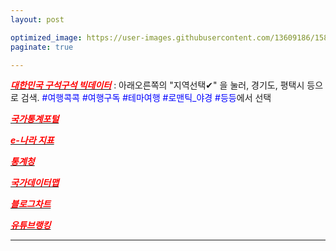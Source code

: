 ```yaml
---
layout: post

optimized_image: https://user-images.githubusercontent.com/13609186/158834837-bd392b02-4f2f-4d92-8ce9-769d6b2ac2e3.jpg
paginate: true

---
```


[<span style="color:red">***대한민국 구석구석 빅데이터***</span>](https://korean.visitkorea.or.kr/main/main.do#home) : 아래오른쪽의 "지역선택✔" 을 눌러, 경기도, 평택시 등으로 검색. <span style="color:blue">#여행콕콕 #여행구독 #테마여행 #로맨틱_야경 #등등</span>에서 선택 <br>

[<span style="color:red">***국가통계포털***</span>](https://kosis.kr/index/index.do) <br>

[<span style="color:red">***e-나라 지표***</span>](https://www.index.go.kr/potal/idx/keyBord.do) <br>

[<span style="color:red">***통계청***</span>](https://kostat.go.kr/portal/korea/index.action) <br>

[<span style="color:red">***국가데이터맵***</span>](https://www.data.go.kr/tcs/opd/ndm/view.do) <br>

[<span style="color:red">***블로그차트***</span>](https://www.blogchart.co.kr/chart/theme) <br>

[<span style="color:red">***유튜브랭킹***</span>](https://youtube-rank.com/) <br>

---






